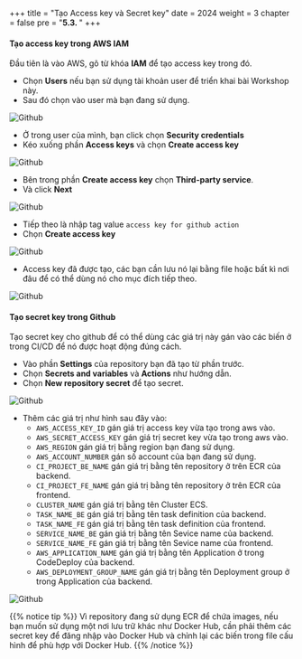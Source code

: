 +++
title = "Tạo Access key và Secret key"
date = 2024
weight = 3
chapter = false
pre = "<b>5.3. </b>"
+++

#### Tạo access key trong AWS IAM

Đầu tiên là vào AWS, gõ từ khóa **IAM** để tạo access key trong đó.
- Chọn **Users** nếu bạn sử dụng tài khoản user để triển khai bài Workshop này.
- Sau đó chọn vào user mà bạn đang sử dụng.

![Github](/images/5-cicd-github/5.3.1.png)

- Ở trong user của mình, bạn click chọn **Security credentials**
- Kéo xuống phần **Access keys** và chọn **Create access key**

![Github](/images/5-cicd-github/5.3.2.png)

- Bên trong phần **Create access key** chọn **Third-party service**.
- Và click **Next**

![Github](/images/5-cicd-github/5.3.3.png)

- Tiếp theo là nhập tag value `access key for github action`
- Chọn **Create access key**

![Github](/images/5-cicd-github/5.3.4.png)

- Access key đã được tạo, các bạn cần lưu nó lại bằng file hoặc bất kì nơi đâu để có thể dùng nó cho mục đích tiếp theo.

![Github](/images/5-cicd-github/5.3.5.png)

#### Tạo secret key trong Github

Tạo secret key cho github để có thể dùng các giá trị này gán vào các biến ở trong CI/CD để nó được hoạt động đúng cách.
- Vào phần **Settings** của repository bạn đã tạo từ phần trước.
- Chọn **Secrets and variables** và **Actions** như hướng dẫn.
- Chọn **New repository secret** để tạo secret.

![Github](/images/5-cicd-github/5.3.6.png)

- Thêm các giá trị như hình sau đây vào:
  - `AWS_ACCESS_KEY_ID` gán giá trị access key vừa tạo trong aws vào.
  - `AWS_SECRET_ACCESS_KEY` gán giá trị secret key vừa tạo trong aws vào.
  - `AWS_REGION` gán giá trị bằng region bạn đang sử dụng.
  - `AWS_ACCOUNT_NUMBER` gán số account của bạn đang sử dụng.
  - `CI_PROJECT_BE_NAME` gán giá trị bằng tên repository ở trên ECR của backend.
  - `CI_PROJECT_FE_NAME` gán giá trị bằng tên repository ở trên ECR của frontend.
  - `CLUSTER_NAME` gán giá trị bằng tên Cluster ECS.
  - `TASK_NAME_BE` gán giá trị bằng tên task definition của backend.
  - `TASK_NAME_FE` gán giá trị bằng tên task definition của frontend.
  - `SERVICE_NAME_BE` gán giá trị bằng tên Sevice name của backend.
  - `SERVICE_NAME_FE` gán giá trị bằng tên Sevice name của frontend.
  - `AWS_APPLICATION_NAME` gán giá trị bằng tên Application ở trong CodeDeploy của backend.
  - `AWS_DEPLOYMENT_GROUP_NAME` gán giá trị bằng tên Deployment group ở trong Application của backend.

![Github](/images/5-cicd-github/5.3.7.png)

{{% notice tip %}}
Vì repository đang sử dụng ECR để chứa images, nếu bạn muốn sử dụng một nơi lưu trữ khác như Docker Hub, cần phải thêm các secret key để đăng nhập vào Docker Hub và chỉnh lại các biến trong file cấu hình để phù hợp với Docker Hub.
{{% /notice %}}